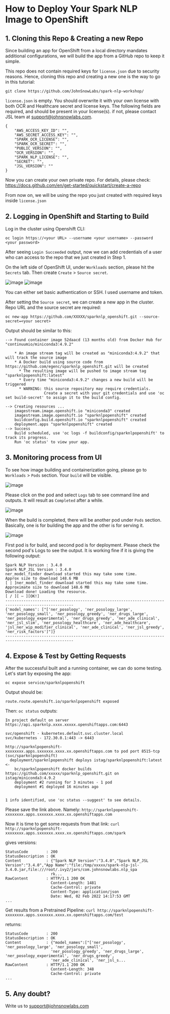 # How to Deploy Your Spark NLP Image to OpenShift

## 1. Cloning this Repo & Creating a new Repo

Since building an app for OpenShift from a local directory mandates additional configurations, we will build the app from a GitHub repo to keep it simple. 

This repo does not contain required keys for `license.json` due to security reasons. Hence, cloning this repo and creating a new one is the way to go in this tutorial:

`git clone https://github.com/JohnSnowLabs/spark-nlp-workshop/`

`license.json` is empty. You should overwrite it with your own license with both OCR and Healthcare secret and license keys. 
The following fields are required, and should be present in your license(s). if not, please contact JSL team at support@johnsnowlabs.com.
```
{
    "AWS_ACCESS_KEY_ID": "",
    "AWS_SECRET_ACCESS_KEY": "",
    "SPARK_OCR_LICENSE": "",
    "SPARK_OCR_SECRET": "",
    "PUBLIC_VERSION": "",
    "OCR_VERSION": "",
    "SPARK_NLP_LICENSE": "",
    "SECRET": "",
    "JSL_VERSION": ""
}
```

Now you can create your own private repo. For details, please check: https://docs.github.com/en/get-started/quickstart/create-a-repo

From now on, we will be using the repo you just created with required keys inside `license.json`

## 2. Logging in OpenShift and Starting to Build

Log in the cluster using Openshift CLI:

`oc login https://<your URL> --username <your username> --password <your password>`

After seeing `Login Succeeded` output, now we can add credentials of a user who can access to the repo that we just created in Step 1.

On the left side of OpenShift UI, under `Workloads` section, please hit the `Secrets` tab. Then create `Create` > `Source secret`. 

![image](https://user-images.githubusercontent.com/25952802/151937376-803fef43-8f8a-431c-9183-252ef8bc3b0e.png)
![image](https://user-images.githubusercontent.com/25952802/151937483-5a7a2cc9-2e98-49ef-9001-70457ae0c892.png)

You can either set basic authentication or SSH. I used username and token.

After setting the `Source secret`, we can create a new app in the cluster. Repo URL and the source secret are required:

`oc new-app https://github.com/XXXXX/sparknlp_openshift.git --source-secret=<your secret>`

Output should be similar to this:
```
--> Found container image 52daacd (13 months old) from Docker Hub for "continuumio/miniconda3:4.9.2"

    * An image stream tag will be created as "miniconda3:4.9.2" that will track the source image
    * A Docker build using source code from https://github.com/egenc/sparknlp_openshift.git will be created
      * The resulting image will be pushed to image stream tag "sparknlpopenshift:latest"
      * Every time "miniconda3:4.9.2" changes a new build will be triggered
      * WARNING: this source repository may require credentials.
                 Create a secret with your git credentials and use 'oc set build-secret' to assign it to the build config.

--> Creating resources ...
    imagestream.image.openshift.io "miniconda3" created
    imagestream.image.openshift.io "sparknlpopenshift" created
    buildconfig.build.openshift.io "sparknlpopenshift" created
    deployment.apps "sparknlpopenshift" created
--> Success
    Build scheduled, use 'oc logs -f buildconfig/sparknlpopenshift' to track its progress.
    Run 'oc status' to view your app.
```

## 3. Monitoring process from UI

To see how image building and containerization going, please go to `Workloads` > `Pods` section. Your `build` will be visible. 

![image](https://user-images.githubusercontent.com/25952802/151937787-5460800a-bee7-441a-96d0-4ec5d41847d2.png)

Please click on the pod and select `Logs` tab to see command line and outputs. It will result as `Completed` after a while.

![image](https://user-images.githubusercontent.com/25952802/151937914-b6f47f8f-89eb-4ece-9ab6-845c90440e13.png)

When the build is completed, there will be another pod under `Pods` section. Basically, one is for building the app and the other is for serving it.

![image](https://user-images.githubusercontent.com/25952802/152180243-0239d6ca-d05b-46f6-9783-139f4c478f6c.png)

First pod is for build, and second pod is for deployment. Please check the second pod's Logs to see the output. It is working fine if it is giving the following output: 

```
Spark NLP Version : 3.4.0
Spark NLP_JSL Version : 3.4.0
ner_model_finder download started this may take some time.
Approx size to download 148.6 MB
[ | ]ner_model_finder download started this may take some time.
Approximate size to download 148.6 MB
Download done! Loading the resource.
[ / ][ — ][OK!]
----------------------------------------------------------------------------------------------------
{'model_names': ["['ner_posology', 'ner_posology_large', 'ner_posology_small', 'ner_posology_greedy', 'ner_drugs_large',  'ner_posology_experimental', 'ner_drugs_greedy', 'ner_ade_clinical', 'ner_jsl_slim', 'ner_posology_healthcare', 'ner_ade_healthcare', 'jsl_ner_wip_modifier_clinical', 'ner_ade_clinical', 'ner_jsl_greedy', 'ner_risk_factors']"]}
----------------------------------------------------------------------------------------------------
```

## 4. Expose & Test by Getting Requests

After the successful built and a running container, we can do some testing. Let's start by exposing the app:

`oc expose service/sparknlpopenshift`

Output should be:
```
route.route.openshift.io/sparknlpopenshift exposed
```
Then:
`oc status`
outputs:
```
In project default on server https://api.sparknlp.xxxx.xxxxx.openshiftapps.com:6443

svc/openshift - kubernetes.default.svc.cluster.local
svc/kubernetes - 172.30.0.1:443 -> 6443

http://sparknlpopenshift-xxxxxxxx.apps.sxxxxxx.xxxx.xx.openshiftapps.com to pod port 8515-tcp (svc/sparknlpopenshift)
  deployment/sparknlpopenshift deploys istag/sparknlpopenshift:latest <-
    bc/sparknlpopenshift docker builds https://github.com/xxxxx/sparknlp_openshift.git on istag/miniconda3:4.9.2
    deployment #2 running for 3 minutes - 1 pod
    deployment #1 deployed 16 minutes ago


1 info identified, use 'oc status --suggest' to see details.
```
Please save the link above. Namely: `http://sparknlpopenshift-xxxxxxxx.apps.sxxxxxx.xxxx.xx.openshiftapps.com`

Now it is time to get some requests from that link:
`curl http://sparknlpopenshift-xxxxxxxx.apps.sxxxxxx.xxxx.xx.openshiftapps.com/spark`

gives versions:
```
StatusCode        : 200
StatusDescription : OK
Content           : {"Spark NLP Version":"3.4.0","Spark NLP_JSL Version":"3.4.0","App Name":"file:/tmp/xxxxx/spark-nlp-jsl-3.4.0.jar,file:///root/.ivy2/jars/com.johnsnowlabs.nlp_spa
                    rk...
RawContent        : HTTP/1.1 200 OK
                    Content-Length: 1481
                    Cache-Control: private
                    Content-Type: application/json
                    Date: Wed, 02 Feb 2022 14:17:53 GMT
...
```

Get results from a Pretrained Pipeline:
`curl http://sparknlpopenshift-xxxxxxxx.apps.sxxxxxx.xxxx.xx.openshiftapps.com/test`

returns:
```
StatusCode        : 200
StatusDescription : OK
Content           : {"model_names":["['ner_posology', 'ner_posology_large', 'ner_posology_small',
                    'ner_posology_greedy', 'ner_drugs_large',  'ner_posology_experimental', 'ner_drugs_greedy',
                    'ner_ade_clinical', 'ner_jsl_s...
RawContent        : HTTP/1.1 200 OK
                    Content-Length: 348
                    Cache-Control: private
...
```


## 5. Any doubt?
Write us to support@johnsnowlabs.com

